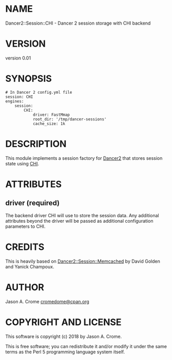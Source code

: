 # NAME

Dancer2::Session::CHI - Dancer 2 session storage with CHI backend

# VERSION

version 0.01

# SYNOPSIS

    # In Dancer 2 config.yml file
    session: CHI
    engines:
        session:
            CHI:
                driver: FastMmap
                root_dir: '/tmp/dancer-sessions'
                cache_size: 1k

# DESCRIPTION

This module implements a session factory for [Dancer2](https://metacpan.org/pod/Dancer2) that stores session
state using [CHI](https://metacpan.org/pod/CHI). 

# ATTRIBUTES

## driver (required)

The backend driver CHI will use to store the session data. Any additional 
attributes beyond the driver will be passed as additional configuration
parameters to CHI.

# CREDITS 

This is heavily based on [Dancer2::Session::Memcached](https://metacpan.org/pod/Dancer2::Session::Memcached) by David Golden and
Yanick Champoux.

# AUTHOR

Jason A. Crome <cromedome@cpan.org>

# COPYRIGHT AND LICENSE

This software is copyright (c) 2018 by Jason A. Crome.

This is free software; you can redistribute it and/or modify it under
the same terms as the Perl 5 programming language system itself.
